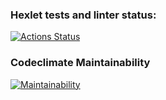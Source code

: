 ### Hexlet tests and linter status:
[![Actions Status](https://github.com/erzhan12/python-project-49/actions/workflows/hexlet-check.yml/badge.svg)](https://github.com/erzhan12/python-project-49/actions)

### Codeclimate Maintainability
[![Maintainability](https://api.codeclimate.com/v1/badges/dae84d8c8681bb6e613b/maintainability)](https://codeclimate.com/github/erzhan12/python-project-49/maintainability)
